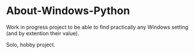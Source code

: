 # About-Windows-Python
Work in progress project to be able to find practically any Windows setting (and by extention their value). 

Solo, hobby project.  
